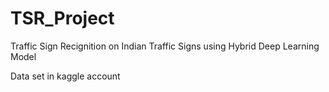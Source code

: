 # TSR_Project
Traffic Sign Recignition on Indian Traffic Signs using Hybrid Deep Learning Model

Data set in kaggle account
